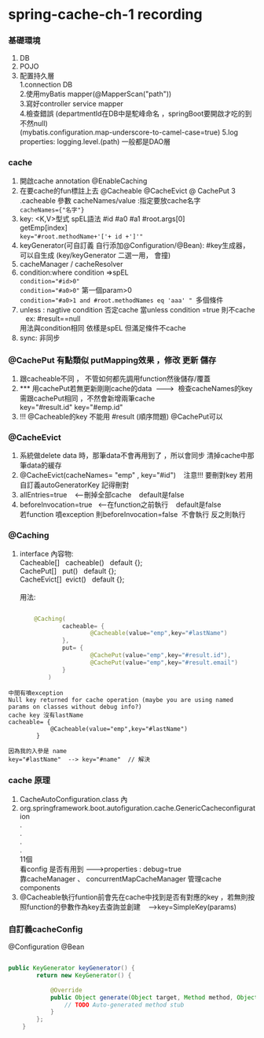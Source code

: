 <link href="http://thomasf.github.io/solarized-css/solarized-light.min.css" rel="stylesheet"></link>

# spring-cache-ch-1 recording

### 基礎環境
1. DB<br>
2. POJO<br>
3. 配置持久層<br>
   1.connection DB<br>
   2.使用myBatis mapper(@MapperScan("path"))<br>
   3.寫好controller service mapper <br>
   4.檢查錯誤 (departmentId在DB中是駝峰命名 ，springBoot要開啟才吃的到 不然null)<br>
   (mybatis.configuration.map-underscore-to-camel-case=true)
   5.log  properties: logging.level.(path) 一般都是DAO層


### cache
1. 開啟cache annotation  @EnableCaching
2. 在要cache的fun標註上去 @Cacheable @CacheEvict @ CachePut
3 .cacheable 參數 cacheNames/value :指定要放cache名字 <br>
	``cacheNames={"名字"}``
4. key: <K,V>型式 spEL語法 #id #a0 #a1 #root.args[0] <br>
	getEmp[index] <br>
	``key="#root.methodName+'['+ id +']'" ``
5. keyGenerator(可自訂義 自行添加@Configuration/@Bean): #key生成器，可以自生成    (key/keyGenerator 二選一用，  會撞)
6. cacheManager / cacheResolver 
7. condition:where condition =>spEL <br>
	``condition="#id>0" `` <br>
	``condition="#a0>0"`` 第一個param>0 <br>
	``condition="#a0>1 and #root.methodNames eq 'aaa' " ``多個條件
8. unless : nagtive condition 否定cache 當unless condition =true 則不cache &nbsp;&nbsp; ex: #result==null <br>
 用法與condition相同  依樣是spEL 但滿足條件不cache
9. sync: 非同步

### @CachePut 有點類似 putMapping效果 ，修改 更新 儲存
1. 跟cacheable不同 ， 不管如何都先調用function然後儲存/覆蓋
2. *** 用cachePut若無更新剛剛cache的data &nbsp;--->&nbsp; 檢查cacheNames的key需跟cachePut相同 ，不然會新增兩筆cache <br>
	key="#result.id"
	key="#emp.id"
3. !!! @Cacheable的key 不能用 #result (順序問題)  @CachePut可以

### @CacheEvict
1. 系統做delete data 時，那筆data不會再用到了 ，所以會同步 清掉cache中那筆data的緩存
2. @CacheEvict(cacheNames= "emp" , key="#id") &nbsp;&nbsp;&nbsp;注意!!! 要刪對key 若用自訂義autoGeneratorKey 記得刪對
3. allEntries=true  &nbsp;&nbsp; <--刪掉全部cache  &nbsp;&nbsp; default是false
4. beforeInvocation=true &nbsp;&nbsp;<--在function之前執行 &nbsp;&nbsp; default是false <br>
	若function 噴exception 則beforeInvocation=false &nbsp;不會執行 反之則執行

### @Caching
1. interface 內容物:<br>
	Cacheable[] &nbsp; cacheable() &nbsp; default {}; <br>
	CachePut[] &nbsp; put() &nbsp; default {}; <br>
	CacheEvict[]&nbsp; evict() &nbsp; default {}; <br>
	<br>用法:
	
	```java
	
		@Caching(
				cacheable= {
						@Cacheable(value="emp",key="#lastName")
				},
				put= {
						@CachePut(value="emp",key="#result.id"),
						@CachePut(value="emp",key="#result.email")
				}
			)
	
	```
	
```
中間有噴exception
Null key returned for cache operation (maybe you are using named params on classes without debug info?)
cache key 沒有lastName
cacheable= {
			@Cacheable(value="emp",key="#lastName")
		}
		
因為我的入參是 name
key="#lastName"  --> key="#name"  // 解決
```
	



### cache 原理
1. CacheAutoConfiguration.class 內
2. org.springframework.boot.autofiguration.cache.GenericCacheconfiguration<br>
	.<br>
	.<br>
	.<br>
	.<br>
	11個 <br>
	看config 是否有用到 --->properties : debug=true  <br>
	靠cacheManager 、 concurrentMapCacheManager 管理cache components
3. @Cacheable執行funtion前會先在cache中找到是否有對應的key ，若無則按照function的參數作為key去查詢並創建 &nbsp;&nbsp; -->key=SimpleKey(params)


### 自訂義cacheConfig
@Configuration  @Bean

```java

public KeyGenerator keyGenerator() {
		return new KeyGenerator() {
			
			@Override
			public Object generate(Object target, Method method, Object... params) {
				// TODO Auto-generated method stub
			}
		};
	}

```




   
